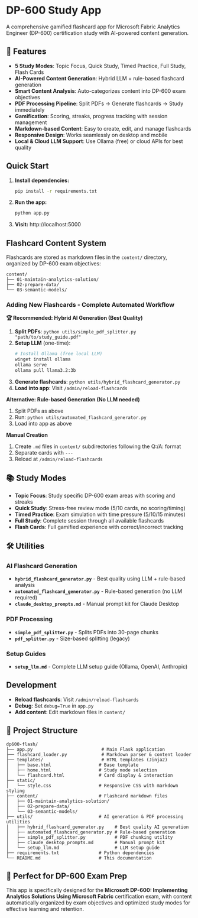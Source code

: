 # DP-600 Study App

A comprehensive gamified flashcard app for Microsoft Fabric Analytics Engineer (DP-600) certification study with AI-powered content generation.

## 🚀 Features

- **5 Study Modes**: Topic Focus, Quick Study, Timed Practice, Full Study, Flash Cards
- **AI-Powered Content Generation**: Hybrid LLM + rule-based flashcard generation
- **Smart Content Analysis**: Auto-categorizes content into DP-600 exam objectives
- **PDF Processing Pipeline**: Split PDFs → Generate flashcards → Study immediately
- **Gamification**: Scoring, streaks, progress tracking with session management
- **Markdown-based Content**: Easy to create, edit, and manage flashcards
- **Responsive Design**: Works seamlessly on desktop and mobile
- **Local & Cloud LLM Support**: Use Ollama (free) or cloud APIs for best quality

## Quick Start

1. **Install dependencies:**
   ```bash
   pip install -r requirements.txt
   ```

2. **Run the app:**
   ```bash
   python app.py
   ```

3. **Visit:** http://localhost:5000

## Flashcard Content System

Flashcards are stored as markdown files in the `content/` directory, organized by DP-600 exam objectives:

```
content/
├── 01-maintain-analytics-solution/
├── 02-prepare-data/
└── 03-semantic-models/
```

### Adding New Flashcards - Complete Automated Workflow

**🏆 Recommended: Hybrid AI Generation (Best Quality)**
1. **Split PDFs**: `python utils/simple_pdf_splitter.py "path/to/study_guide.pdf"`
2. **Setup LLM** (one-time):
   ```bash
   # Install Ollama (free local LLM)
   winget install ollama
   ollama serve
   ollama pull llama3.2:3b
   ```
3. **Generate flashcards**: `python utils/hybrid_flashcard_generator.py`
4. **Load into app**: Visit `/admin/reload-flashcards`

**Alternative: Rule-based Generation (No LLM needed)**
1. Split PDFs as above
2. Run: `python utils/automated_flashcard_generator.py` 
3. Load into app as above

**Manual Creation**
1. Create `.md` files in `content/` subdirectories following the Q:/A: format
2. Separate cards with `---`
3. Reload at `/admin/reload-flashcards`

## 📚 Study Modes

- **Topic Focus**: Study specific DP-600 exam areas with scoring and streaks
- **Quick Study**: Stress-free review mode (5/10 cards, no scoring/timing)  
- **Timed Practice**: Exam simulation with time pressure (5/10/15 minutes)
- **Full Study**: Complete session through all available flashcards
- **Flash Cards**: Full gamified experience with correct/incorrect tracking

## 🛠️ Utilities

### AI Flashcard Generation
- **`hybrid_flashcard_generator.py`** - Best quality using LLM + rule-based analysis
- **`automated_flashcard_generator.py`** - Rule-based generation (no LLM required)
- **`claude_desktop_prompts.md`** - Manual prompt kit for Claude Desktop

### PDF Processing
- **`simple_pdf_splitter.py`** - Splits PDFs into 30-page chunks
- **`pdf_splitter.py`** - Size-based splitting (legacy)

### Setup Guides  
- **`setup_llm.md`** - Complete LLM setup guide (Ollama, OpenAI, Anthropic)

## Development

- **Reload flashcards**: Visit `/admin/reload-flashcards`
- **Debug**: Set `debug=True` in `app.py`
- **Add content**: Edit markdown files in `content/`

## 📁 Project Structure

```
dp600-flash/
├── app.py                          # Main Flask application
├── flashcard_loader.py             # Markdown parser & content loader
├── templates/                      # HTML templates (Jinja2)
│   ├── base.html                  # Base template
│   ├── home.html                  # Study mode selection
│   └── flashcard.html             # Card display & interaction
├── static/
│   └── style.css                  # Responsive CSS with markdown styling
├── content/                       # Flashcard markdown files
│   ├── 01-maintain-analytics-solution/
│   ├── 02-prepare-data/ 
│   └── 03-semantic-models/
├── utils/                         # AI generation & PDF processing utilities
│   ├── hybrid_flashcard_generator.py    # Best quality AI generation
│   ├── automated_flashcard_generator.py # Rule-based generation
│   ├── simple_pdf_splitter.py           # PDF chunking utility
│   ├── claude_desktop_prompts.md        # Manual prompt kit
│   └── setup_llm.md                     # LLM setup guide
├── requirements.txt               # Python dependencies
└── README.md                      # This documentation
```

## 🎯 Perfect for DP-600 Exam Prep

This app is specifically designed for the **Microsoft DP-600: Implementing Analytics Solutions Using Microsoft Fabric** certification exam, with content automatically organized by exam objectives and optimized study modes for effective learning and retention.